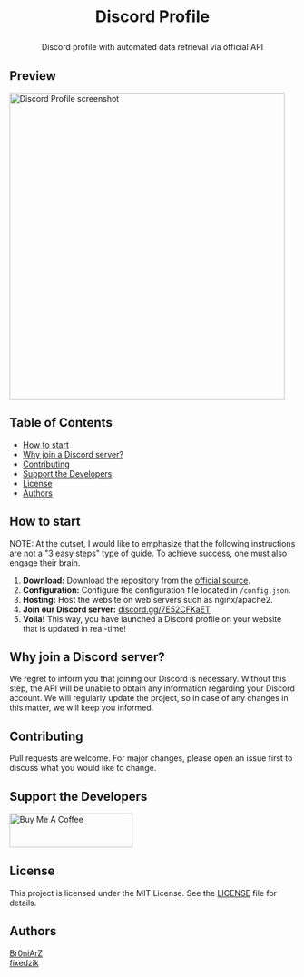 # <p align="center">Discord Profile</p>
<p align="center">Discord profile with automated data retrieval via official API</p>

## Preview
<img src="https://i.imgur.com/mon6wjt.gif" width="485" height="540" alt="Discord Profile screenshot"/>

## Table of Contents
- [How to start](#how-to-start)
- [Why join a Discord server?](#why-join-a-discord-server)
- [Contributing](#contributing)
- [Support the Developers](#support-the-developers)
- [License](#license)
- [Authors](#authors)

## How to start
NOTE: At the outset, I would like to emphasize that the following instructions are not a "3 easy steps" type of guide. To achieve success, one must also engage their brain.

1. **Download:** Download the repository from the [official source](https://github.com/Br0niArZ/Discord-Profile/releases).
2. **Configuration:** Configure the configuration file located in ``/config.json``.
3. **Hosting:** Host the website on web servers such as nginx/apache2.
4. **Join our Discord server:** [discord.gg/7E52CFKaET](https://discord.gg/7E52CFKaET)
5. **Voila!** This way, you have launched a Discord profile on your website that is updated in real-time!

## Why join a Discord server?
We regret to inform you that joining our Discord is necessary. Without this step, the API will be unable to obtain any information regarding your Discord account. We will regularly update the project, so in case of any changes in this matter, we will keep you informed.

## Contributing
Pull requests are welcome. For major changes, please open an issue first to discuss what you would like to change.

## Support the Developers
<a href="https://www.buymeacoffee.com/fixedzik" target="_blank"><img src="https://cdn.buymeacoffee.com/buttons/v2/arial-yellow.png" alt="Buy Me A Coffee" style="height: 60px !important; width: 217px !important;" /></a>

## License
This project is licensed under the MIT License. See the [LICENSE](https://github.com/Br0niArZ/Discord-Profile/blob/master/LICENSE) file for details.

## Authors
[Br0niArZ](https://github.com/Br0niArZ)
<br>
[fixedzik](https://github.com/fixedzik)
